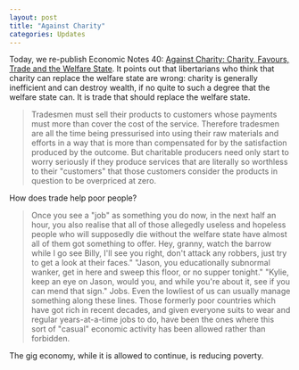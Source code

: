 ```yaml
---
layout: post
title: "Against Charity"
categories: Updates
---
```

Today, we re-publish Economic Notes 40: [Against Charity: Charity, Favours, Trade and the Welfare State](/la/econn40.html). It points out that
libertarians who think that charity can replace the welfare state are wrong: charity is generally inefficient and can destroy wealth, if no
quite to such a degree that the welfare state can. It is trade that should replace the welfare state.

> Tradesmen must sell their products to customers whose payments must more than cover the cost of the service. Therefore tradesmen are all the time being pressurised into using their raw materials and efforts in a way that is more than compensated for by the satisfaction produced by the outcome. But charitable producers need only start to worry seriously if they produce services that are literally so worthless to their "customers" that those customers consider the products in question to be overpriced at zero.

How does trade help poor people?

> Once you see a "job" as something you do now, in the next half an hour, you also realise that all of those allegedly useless and hopeless people who will supposedly die without the welfare state have almost all of them got something to offer. Hey, granny, watch the barrow while I go see Billy, I'll see you right, don't attack any robbers, just try to get a look at their faces." "Jason, you educationally subnormal wanker, get in here and sweep this floor, or no supper tonight." "Kylie, keep an eye on Jason, would you, and while you're about it, see if you can mend that sign." Jobs. Even the lowliest of us can usually manage something along these lines. Those formerly poor countries which have got rich in recent decades, and given everyone suits to wear and regular years-at-a-time jobs to do, have been the ones where this sort of "casual" economic activity has been allowed rather than forbidden.

The gig economy, while it is allowed to continue, is reducing poverty.
